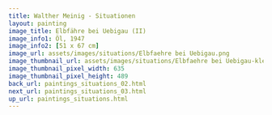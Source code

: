 ```yaml
---
title: Walther Meinig - Situationen
layout: painting
image_title: Elbfähre bei Uebigau (II)
image_info1: Öl, 1947
image_info2: [51 x 67 cm]
image_url: assets/images/situations/Elbfaehre bei Uebigau.png
image_thumbnail_url: assets/images/situations/Elbfaehre bei Uebigau-klein.png
image_thumbnail_pixel_width: 635
image_thumbnail_pixel_height: 489
back_url: paintings_situations_02.html
next_url: paintings_situations_03.html
up_url: paintings_situations.html
---
```


